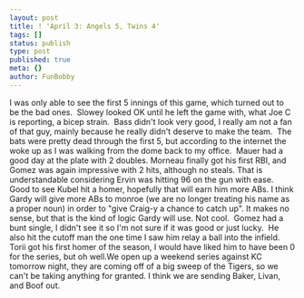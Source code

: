 ```yaml
---
layout: post
title: ! 'April 3: Angels 5, Twins 4'
tags: []
status: publish
type: post
published: true
meta: {}
author: FunBobby
---
```

I was only able to see the first 5 innings of this game, which turned out to be the bad ones.  Slowey looked OK until he left the game with, what Joe C is reporting, a bicep strain.  Bass didn't look very good, I really am not a fan of that guy, mainly because he really didn't deserve to make the team.  The bats were pretty dead through the first 5, but according to the internet the woke up as I was walking from the dome back to my office.  Mauer had a good day at the plate with 2 doubles. Morneau finally got his first RBI, and Gomez was again impressive with 2 hits, although no steals. That is understandable considering Ervin was hitting 96 on the gun with ease.  Good to see Kubel hit a homer, hopefully that will earn him more ABs. I think Gardy will give more ABs to monroe (we are no longer treating his name as a proper noun) in order to "give Craig-y a chance to catch up". It makes no sense, but that is the kind of logic Gardy will use. Not cool.  Gomez had a bunt single, I didn't see it so I'm not sure if it was good or just lucky.  He also hit the cutoff man the one time I saw him relay a ball into the infield.  Torii got his first homer of the season, I would have liked him to have been 0 for the series, but oh well.We open up a weekend series against KC tomorrow night, they are coming off of a big sweep of the Tigers, so we can't be taking anything for granted. I think we are sending Baker, Livan, and Boof out.
